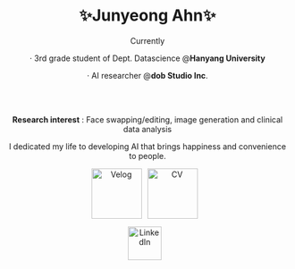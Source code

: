 <div align="center" style="width: 100%;">


  <h1>✨Junyeong Ahn✨</h1>   

Currently

· 3rd grade student of Dept. Datascience @<b>Hanyang University</b>

· AI researcher @<b>dob Studio Inc</b>.


<br>
<br>

<strong>Research interest</strong> : Face swapping/editing, image generation and clinical data analysis

I dedicated my life to developing AI that brings happiness and convenience to people.


  <a href="https://velog.io/@hewas1230/posts/" target="_blank" style="display: inline-block; margin-right: 10px;"><img alt="Velog" src ="https://img.shields.io/badge/Velog-0AC18E.svg?&style=for-the-badge&logoColor=white" style="height: 90px;"/></a><a href="https://drive.google.com/file/d/1r-kPsj243P6ujiw8B5vXQglDAor_Exxp/view?usp=sharing" target="_blank" style="display: inline-block; margin-right: 10px;">
  <img alt="CV" src ="https://img.shields.io/badge/CV-F2CC38.svg?&style=for-the-badge&logoColor=white" style="height: 90px;"/></a>


 <a href="https://www.linkedin.com/in/junyeong-ahn-804571204/" target="_blank" style="display: inline-block; margin-right: 10px;"><img alt="LinkedIn" src ="https://img.shields.io/badge/LinkedIn-0A66C2.svg?&style=for-the-badge&logoColor=white" style="height: 60px;"/></a>

</div>